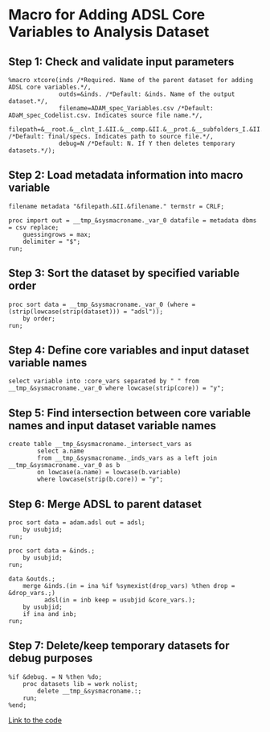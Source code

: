 # Macro for Adding ADSL Core Variables to Analysis Dataset

## Step 1: Check and validate input parameters
```sas
%macro xtcore(inds /*Required. Name of the parent dataset for adding ADSL core variables.*/,
              outds=&inds. /*Default: &inds. Name of the output dataset.*/,
              filename=ADAM_spec_Variables.csv /*Default: ADaM_spec_Codelist.csv. Indicates source file name.*/,
              filepath=&__root.&__clnt_I.&II.&__comp.&II.&__prot.&__subfolders_I.&II.&__task.&II.final&II.specs /*Default: final/specs. Indicates path to source file.*/,
              debug=N /*Default: N. If Y then deletes temporary datasets.*/);
```

## Step 2: Load metadata information into macro variable
```sas
filename metadata "&filepath.&II.&filename." termstr = CRLF;

proc import out = __tmp_&sysmacroname._var_0 datafile = metadata dbms = csv replace;
    guessingrows = max;
    delimiter = "$";
run;
```

## Step 3: Sort the dataset by specified variable order
```sas
proc sort data = __tmp_&sysmacroname._var_0 (where = (strip(lowcase(strip(dataset))) = "adsl"));
    by order;
run;
```

## Step 4: Define core variables and input dataset variable names
```sas
select variable into :core_vars separated by " " from __tmp_&sysmacroname._var_0 where lowcase(strip(core)) = "y";
```

## Step 5: Find intersection between core variable names and input dataset variable names
```sas
create table __tmp_&sysmacroname._intersect_vars as
        select a.name 
        from __tmp_&sysmacroname._inds_vars as a left join __tmp_&sysmacroname._var_0 as b
        on lowcase(a.name) = lowcase(b.variable)
        where lowcase(strip(b.core)) = "y";
```

## Step 6: Merge ADSL to parent dataset
```sas
proc sort data = adam.adsl out = adsl;
    by usubjid;
run;

proc sort data = &inds.;
    by usubjid;
run;

data &outds.;
    merge &inds.(in = ina %if %symexist(drop_vars) %then drop = &drop_vars.;)
          adsl(in = inb keep = usubjid &core_vars.);
    by usubjid;
    if ina and inb;
run;
```

## Step 7: Delete/keep temporary datasets for debug purposes
```sas
%if &debug. = N %then %do;
    proc datasets lib = work nolist;
        delete __tmp_&sysmacroname.:;
    run;
%end;
``` 

[Link to the code](https://github.com/atorus-research/atorus-sas-macros/blob/dev/sas/global/xtcore.sas)